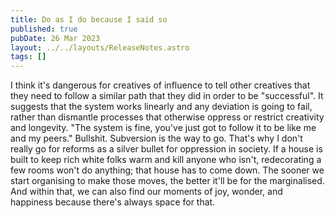 ```yaml
---
title: Do as I do because I said so
published: true
pubDate: 26 Mar 2023
layout: ../../layouts/ReleaseNotes.astro
tags: []
---
```


I think it's dangerous for creatives of influence to tell other creatives that they need to follow a similar path that they did in order to be "successful". It suggests that the system works linearly and any deviation is going to fail, rather than dismantle processes that otherwise oppress or restrict creativity and longevity. "The system is fine, you've just got to follow it to be like me and my peers." Bullshit. Subversion is the way to go. That's why I don't really go for reforms as a silver bullet for oppression in society. If a house is built to keep rich white folks warm and kill anyone who isn't, redecorating a few rooms won't do anything; that house has to come down. The sooner we start organising to make those moves, the better it'll be for the marginalised. And within that, we can also find our moments of joy, wonder, and happiness because there's always space for that.